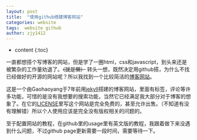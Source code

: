 ```yaml
---
layout: post
title:  "使用github搭建博客网站"
categories: website
tags:  website github
author: zjy1412
---
```


* content
{:toc}

一直都想搭个写博客的网站，但是学了一圈html，css和javascript，到头来还是被繁杂的工作量劝退了。~~（就是懒）~~ 转头一想，既然决定用github搭，为什么不找已经做好的开源的网站呢？所以我找到一个比较简洁的[博客网站](https://github.com/Gaohaoyang/gaohaoyang.github.io)。

<!-- ![index](http://ww3.sinaimg.cn/large/7011d6cfjw1f3bdli86awj211k0oyqen.jpg) -->

这是一个由Gaohaoyang于7年前用[jekyll](https://github.com/jekyll/jekyll)搭建的博客网站，里面有标签，评论等许多功能，可惜的是没有我想要的搜索功能，当然它已经满足我大部分对于博客的想象了。在它的[LICENSE](https://github.com/Gaohaoyang/gaohaoyang.github.io/blob/master/LICENSE.md)里写这个网站是完全免费的，甚至允许出售。（不知道有没有理解错）所以个人使用应该是完全没有版权相关的问题的。

至于配置网站的教程，在github里的usage里有英文版的教程，我跟着做下来没遇到什么问题，不过github page更新需要一段时间，需要等待一下。